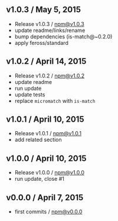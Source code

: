 

## v1.0.3 / May 5, 2015
- Release v1.0.3 / npm@v1.0.3  
- update readme/links/rename
- bump dependencies (is-match@~0.2.0)
- apply feross/standard

## v1.0.2 / April 14, 2015
- Release v1.0.2 / npm@v1.0.2  
- update readme
- run update
- update tests
- replace `micromatch` with `is-match`

## v1.0.1 / April 10, 2015
- Release v1.0.1 / npm@v1.0.1
- add related section

## v1.0.0 / April 10, 2015
- Release v1.0.0 / npm@v1.0.0
- run update, close #1

## v0.0.0 / April 7, 2015
- first commits / npm@v0.0.0